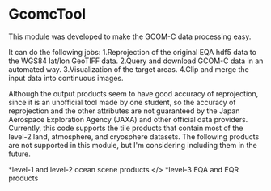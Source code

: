 # GcomcTool
This module was developed to make the GCOM-C data processing easy.

It can do the following jobs:
1.Reprojection of the original EQA hdf5 data to the WGS84 lat/lon GeoTIFF data.
2.Query and download GCOM-C data in an automated way.
3.Visualization of the target areas.
4.Clip and merge the input data into continuous images.

Although the output products seem to have good accuracy of reprojection, since it is an unofficial tool made by one student, so the accuracy of reprojection and the other attributes are not guaranteed by the Japan Aerospace Exploration Agency (JAXA) and other official data providers.
Currently, this code supports the tile products that contain most of the level-2 land, atmosphere, and cryosphere datasets. The following products are not supported in this module, but I'm considering including them in the future. 

*level-1 and level-2 ocean scene products </>
*level-3 EQA and EQR products
